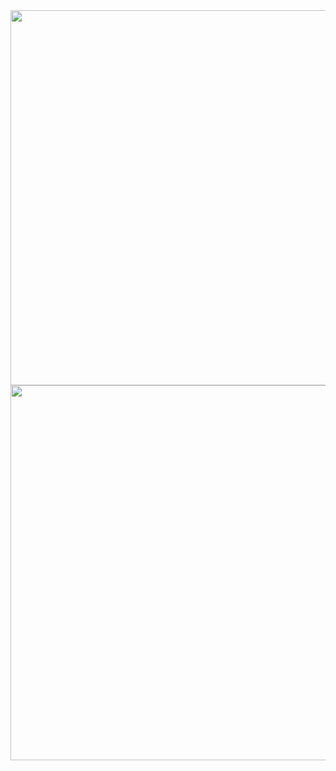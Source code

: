 <div id="header" align="center">
  <img src="https://media.giphy.com/media/v1.Y2lkPTc5MGI3NjExam9lZXhxbW5mNHh2ejQ3cm1lMm4zdmhrNHpkdHBzMDJpeTc1cXM2cCZlcD12MV9pbnRlcm5hbF9naWZfYnlfaWQmY3Q9Zw/L1R1tvI9svkIWwpVYr/giphy.gif" width="600"/>
  <img src="https://media.giphy.com/media/qEqiI3Oq7vBkoE236M/giphy.gif" width="600"/>

</div>
